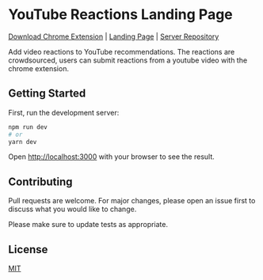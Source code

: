 # YouTube Reactions Landing Page

[Download Chrome Extension](https://chrome.google.com/webstore/detail/youtube-reactions/djljninaopfopcjkbfmofjipndcehapk) | [Landing Page](https://youtube-reactions.vercel.app/) | [Server Repository](https://github.com/arrson/youtube-reactions-server)

Add video reactions to YouTube recommendations. The reactions are crowdsourced, users can submit reactions from a youtube video with the chrome extension.


## Getting Started

First, run the development server:

```bash
npm run dev
# or
yarn dev
```

Open [http://localhost:3000](http://localhost:3000) with your browser to see the result.


## Contributing

Pull requests are welcome. For major changes, please open an issue first
to discuss what you would like to change.

Please make sure to update tests as appropriate.

## License

[MIT](https://choosealicense.com/licenses/mit/)

